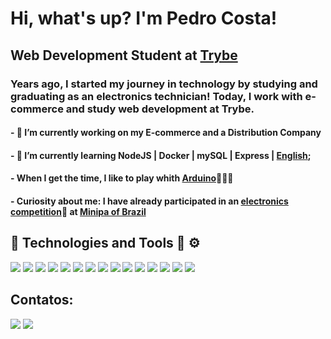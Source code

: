 # Hi, what's up? I'm Pedro Costa! 

## Web Development Student at [Trybe](https://github.com/betrybe)

### Years ago, I started my journey in technology by studying and graduating as an electronics technician! Today, I work with e-commerce and study web development at Trybe. 


#### - 🔭 I’m currently working on my E-commerce and a Distribution Company 
#### - 🌱 I’m currently learning NodeJS | Docker | mySQL | Express | [English](https://www.credential.net/87a34819-ffb5-46c7-ac47-8306f23bdb26?username=pedrocostadossantos560071#gs.azip07);
#### - When I get the time, I like to play whith [Arduino](https://www.arduino.cc/)🤖🤖🤖
#### - Curiosity about me: I have already participated in an [electronics competition](https://www.instagram.com/p/Boe-CIPHYlm/?utm_source=ig_web_copy_link)🥇 at [Minipa of Brazil](https://www.minipa.com.br/sobre-minipa)

## 🚀 Technologies and Tools  🧰 ⚙️
<img src="https://img.shields.io/badge/Node.js-339933?style=for-the-badge&logo=nodedotjs&logoColor=white" /> <img src="https://img.shields.io/badge/MySQL-005C84?style=for-the-badge&logo=mysql&logoColor=white" /> <img src="\https://img.shields.io/badge/Jest-C21325?style=for-the-badge&logo=jest&logoColor=white" />
<img src="https://img.shields.io/badge/Docker-2CA5E0?style=for-the-badge&logo=docker&logoColor=white" /> <img src="https://img.shields.io/badge/npm-CB3837?style=for-the-badge&logo=npm&logoColor=white">
<img src="https://img.shields.io/badge/HTML5-E34F26?style=for-the-badge&logo=html5&logoColor=white" /> 
<img src="https://img.shields.io/badge/JavaScript-323330?style=for-the-badge&logo=javascript&logoColor=F7DF1E" /> 
<img src="https://img.shields.io/badge/React-20232A?style=for-the-badge&logo=react&logoColor=61DAFB"  />
<img src="https://img.shields.io/badge/Redux-593D88?style=for-the-badge&logo=redux&logoColor=white"  />
<img src="https://img.shields.io/badge/Arduino-00979D?style=for-the-badge&logo=Arduino&logoColor=white"  />
<img src="https://img.shields.io/badge/GitHub-100000?style=for-the-badge&logo=github&logoColor=white" />
<img src="https://img.shields.io/badge/Slack-4A154B?style=for-the-badge&logo=slack&logoColor=white" />
<img src="https://img.shields.io/badge/Trello-0052CC?style=for-the-badge&logo=trello&logoColor=white"  />
<img src="https://img.shields.io/badge/VSCode-0078D4?style=for-the-badge&logo=visual%20studio%20code&logoColor=white"  />
<img src="https://img.shields.io/badge/NeoVim-%2357A143.svg?&style=for-the-badge&logo=neovim&logoColor=white"  />
          
## Contatos:

<div>
<a href="www.linkedin.com/in/pe-costa" target="_blank"><img src="https://img.shields.io/badge/-LinkedIn-%230077B5?style=for-the-badge&logo=linkedin&logoColor=white" target="_blank"></a>
<a href="https://t.me/PedroC0sta" target="_blank"><img src="https://img.shields.io/badge/Telegram-2CA5E0?style=for-the-badge&logo=telegram&logoColor=white" target="_blank"></a>
</div>
